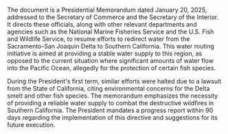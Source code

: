 The document is a Presidential Memorandum dated January 20, 2025, addressed to the Secretary of Commerce and the Secretary of the Interior. It directs these officials, along with other relevant departments and agencies such as the National Marine Fisheries Service and the U.S. Fish and Wildlife Service, to resume efforts to redirect water from the Sacramento-San Joaquin Delta to Southern California. This water routing initiative is aimed at providing a stable water supply to this region, as opposed to the current situation where significant amounts of water flow into the Pacific Ocean, allegedly for the protection of certain fish species.

During the President's first term, similar efforts were halted due to a lawsuit from the State of California, citing environmental concerns for the Delta smelt and other fish species. The memorandum emphasizes the necessity of providing a reliable water supply to combat the destructive wildfires in Southern California. The President mandates a progress report within 90 days regarding the implementation of this directive and suggestions for its future execution.